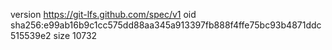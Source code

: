 version https://git-lfs.github.com/spec/v1
oid sha256:e99ab16b9c1cc575dd88aa345a913397fb888f4ffe75bc93b4871ddc515539e2
size 10732
